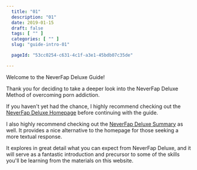 ```yaml
---
  title: "01"
  description: "01"
  date: 2019-01-15
  draft: false
  tags: [ "" ]
  categories: [ "" ]
  slug: "guide-intro-01"

  pageId: "53cc0254-c631-4c1f-a3e1-45bdb07c35de"

---
```


Welcome to the NeverFap Deluxe Guide!

Thank you for deciding to take a deeper look into the NeverFap Deluxe Method of overcoming porn addiction.

If you haven't yet had the chance, I highly recommend checking out the <a class="link" href="/">NeverFap Deluxe Homepage</a> before continuing with the guide.

I also highly recommend checking out the <a class="link" href="/summary">NeverFap Deluxe Summary</a> as well. It provides a nice alternative to the homepage for those seeking a more textual response.

It explores in great detail what you can expect from NeverFap Deluxe, and it will serve as a fantastic introduction and precursor to some of the skills you'll be learning from the materials on this website.

